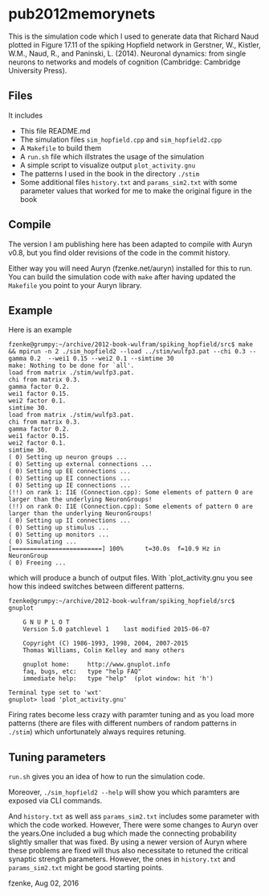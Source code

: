 # pub2012memorynets

This is the simulation code which I used to generate data that Richard Naud
plotted in Figure 17.11 of the spiking Hopfield network in Gerstner, W.,
Kistler, W.M., Naud, R., and Paninski, L. (2014). Neuronal dynamics: from
single neurons to networks and models of cognition (Cambridge: Cambridge
University Press).

## Files

It includes
* This file README.md
* The simulation files `sim_hopfield.cpp` and `sim_hopfield2.cpp`
* A `Makefile` to build them
* A `run.sh` file which illstrates the usage of the simulation
* A simple script to visualize output `plot_activity.gnu`
* The patterns I used in the book in the directory `./stim`
* Some additional files `history.txt` and `params_sim2.txt` with some parameter values that worked for me to make the original figure in the book


## Compile

The version I am publishing here has been adapted to compile with Auryn v0.8,
but you find older revisions of the code in the commit history. 

Either way you will need Auryn (fzenke.net/auryn) installed for this to run.
You can build the simulation code with `make` after having updated the
`Makefile` you point to your Auryn library.  


## Example

Here is an example
```
fzenke@grumpy:~/archive/2012-book-wulfram/spiking_hopfield/src$ make && mpirun -n 2 ./sim_hopfield2 --load ../stim/wulfp3.pat --chi 0.3 --gamma 0.2  --wei1 0.15 --wei2 0.1 --simtime 30
make: Nothing to be done for `all'.
load from matrix ./stim/wulfp3.pat.
chi from matrix 0.3.
gamma factor 0.2.
wei1 factor 0.15.
wei2 factor 0.1.
simtime 30.
load from matrix ./stim/wulfp3.pat.
chi from matrix 0.3.
gamma factor 0.2.
wei1 factor 0.15.
wei2 factor 0.1.
simtime 30.
( 0) Setting up neuron groups ...
( 0) Setting up external connections ...
( 0) Setting up EE connections ...
( 0) Setting up EI connections ...
( 0) Setting up IE connections ...
(!!) on rank 1: I1E (Connection.cpp): Some elements of pattern 0 are larger than the underlying NeuronGroups!
(!!) on rank 0: I1E (Connection.cpp): Some elements of pattern 0 are larger than the underlying NeuronGroups!
( 0) Setting up II connections ...
( 0) Setting up stimulus ...
( 0) Setting up monitors ...
( 0) Simulating ...
[=========================] 100%      t=30.0s  f=10.9 Hz in NeuronGroup   
( 0) Freeing ...
```

which will produce a bunch of output files. With `plot_activity.gnu you see how this indeed switches between different
patterns. 
```
fzenke@grumpy:~/archive/2012-book-wulfram/spiking_hopfield/src$ gnuplot 

	G N U P L O T
	Version 5.0 patchlevel 1    last modified 2015-06-07 

	Copyright (C) 1986-1993, 1998, 2004, 2007-2015
	Thomas Williams, Colin Kelley and many others

	gnuplot home:     http://www.gnuplot.info
	faq, bugs, etc:   type "help FAQ"
	immediate help:   type "help"  (plot window: hit 'h')

Terminal type set to 'wxt'
gnuplot> load 'plot_activity.gnu'
```

Firing rates become less crazy with paramter tuning and as you load more
patterns (there are files with different numbers of random patterns in
``./stim``) which unfortunately always requires retuning.

## Tuning parameters

`run.sh` gives you an idea of how to run the simulation code. 

Moreover, `./sim_hopfield2 --help` will show you which paramters are exposed via CLI commands.

And `history.txt` as well ass `params_sim2.txt` includes some parameter with
which the code worked. However, There were some changes to Auryn over the
years.One included a bug which made the connecting probability slightly smaller
that was fixed. By using a newer version of Auryn where these problems are
fixed will thus also necessitate to  retuned the critical synaptic strength
parameters. However, the ones in `history.txt` and `params_sim2.txt` might be good starting points.


fzenke, Aug 02, 2016
